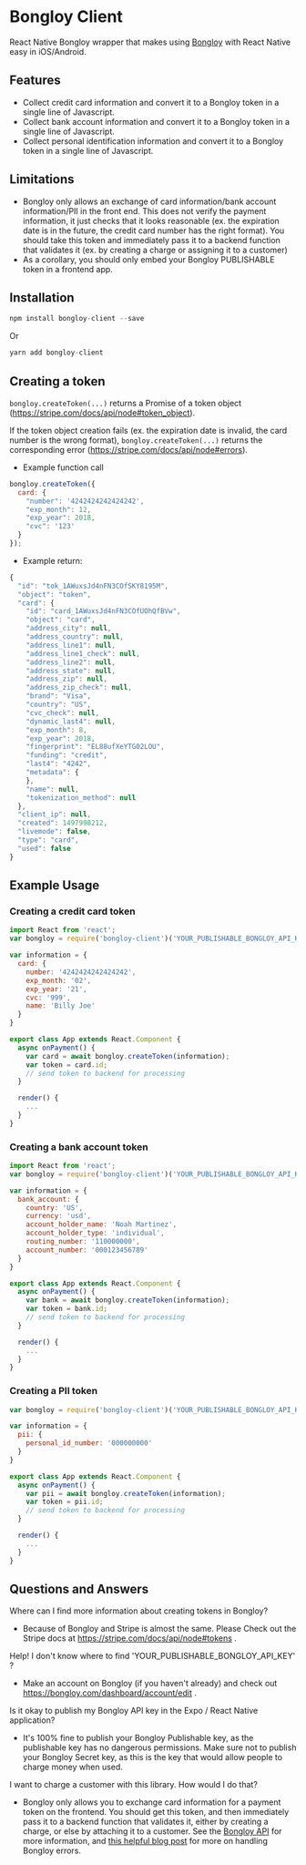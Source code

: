 # Bongloy Client

React Native Bongloy wrapper that makes using [Bongloy](https://www.bongloy.com/) with React Native easy in iOS/Android.

## Features

- Collect credit card information and convert it to a Bongloy token in a single line of Javascript.
- Collect bank account information and convert it to a Bongloy token in a single line of Javascript.
- Collect personal identification information and convert it to a Bongloy token in a single line of Javascript.

## Limitations

- Bongloy only allows an exchange of card information/bank account information/PII in the front end. This does not verify the payment information, it just checks that it looks reasonable (ex. the expiration date is in the future, the credit card number has the right format). You should take this token and immediately pass it to a backend function that validates it (ex. by creating a charge or assigning it to a customer)
- As a corollary, you should only embed your Bongloy PUBLISHABLE token in a frontend app.

## Installation

```javascript
npm install bongloy-client --save
```
Or
```javascript
yarn add bongloy-client
```

## Creating a token

`bongloy.createToken(...)` returns a Promise of a token object (https://stripe.com/docs/api/node#token_object).

If the token object creation fails (ex. the expiration date is invalid, the card number is the wrong format), `bongloy.createToken(...)` returns the corresponding error (https://stripe.com/docs/api/node#errors).

- Example function call
```javascript
bongloy.createToken({
  card: {
    "number": '4242424242424242',
    "exp_month": 12,
    "exp_year": 2018,
    "cvc": '123'
  }
});
```
- Example return:
```javascript
{
  "id": "tok_1AWuxsJd4nFN3COfSKY8195M",
  "object": "token",
  "card": {
    "id": "card_1AWuxsJd4nFN3COfUOhQfBVw",
    "object": "card",
    "address_city": null,
    "address_country": null,
    "address_line1": null,
    "address_line1_check": null,
    "address_line2": null,
    "address_state": null,
    "address_zip": null,
    "address_zip_check": null,
    "brand": "Visa",
    "country": "US",
    "cvc_check": null,
    "dynamic_last4": null,
    "exp_month": 8,
    "exp_year": 2018,
    "fingerprint": "EL88ufXeYTG02LOU",
    "funding": "credit",
    "last4": "4242",
    "metadata": {
    },
    "name": null,
    "tokenization_method": null
  },
  "client_ip": null,
  "created": 1497998212,
  "livemode": false,
  "type": "card",
  "used": false
}
```
## Example Usage

### Creating a credit card token
```javascript
import React from 'react';
var bongloy = require('bongloy-client')('YOUR_PUBLISHABLE_BONGLOY_API_KEY');

var information = {
  card: {
    number: '4242424242424242',
    exp_month: '02',
    exp_year: '21',
    cvc: '999',
    name: 'Billy Joe'
  }
}

export class App extends React.Component {
  async onPayment() {
    var card = await bongloy.createToken(information);
    var token = card.id;
    // send token to backend for processing
  }

  render() {
    ...
  }
}
```
### Creating a bank account token
```javascript
import React from 'react';
var bongloy = require('bongloy-client')('YOUR_PUBLISHABLE_BONGLOY_API_KEY');

var information = {
  bank_account: {
    country: 'US',
    currency: 'usd',
    account_holder_name: 'Noah Martinez',
    account_holder_type: 'individual',
    routing_number: '110000000',
    account_number: '000123456789'
  }
}

export class App extends React.Component {
  async onPayment() {
    var bank = await bongloy.createToken(information);
    var token = bank.id;
    // send token to backend for processing
  }

  render() {
    ...
  }
}
```
### Creating a PII token
```javascript
var bongloy = require('bongloy-client')('YOUR_PUBLISHABLE_BONGLOY_API_KEY');

var information = {
  pii: {
    personal_id_number: '000000000'
  }
}

export class App extends React.Component {
  async onPayment() {
    var pii = await bongloy.createToken(information);
    var token = pii.id;
    // send token to backend for processing
  }

  render() {
    ...
  }
}
```
## Questions and Answers

Where can I find more information about creating tokens in Bongloy?
- Because of Bongloy and Stripe is almost the same. Please Check out the Stripe docs at https://stripe.com/docs/api/node#tokens .

Help! I don't know where to find 'YOUR_PUBLISHABLE_BONGLOY_API_KEY' ?
- Make an account on Bongloy (if you haven't already) and check out https://bongloy.com/dashboard/account/edit .

Is it okay to publish my Bongloy API key in the Expo / React Native application?
- It's 100% fine to publish your Bongloy Publishable key, as the publishable key has no dangerous permissions. Make sure not to publish your Bongloy Secret key, as this is the key that would allow people to charge money when used.

I want to charge a customer with this library. How would I do that?
- Bongloy only allows you to exchange card information for a payment token on the frontend. You should get this token, and then immediately pass it to a backend function that validates it, either by creating a charge, or else by attaching it to a customer. See the [Bongloy API](https://www.bongloy.com/documentation#bongloy_api_reference) for more information, and [this helpful blog post](http://www.larryullman.com/2013/01/30/handling-stripe-errors/) for more on handling Bongloy errors.
